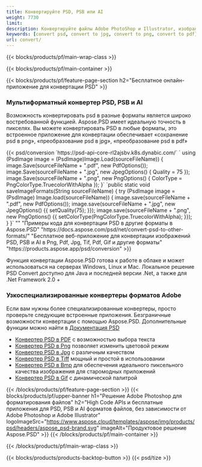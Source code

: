 ```yaml
---
title: Конвертируйте PSD, PSB или AI
weight: 7730
limit: 
description: Конвертируйте файлы Adobe PhotoShop и Illustrator, изображения и другие форматы
keywords: [convert psd, convert to jpg, convert to png, convert to pdf]
url: convert/
---
```


{{< blocks/products/pf/main-wrap-class >}}

{{< blocks/products/pf/main-container >}}

{{< blocks/products/pf/feature-page-section h2="Бесплатное онлайн-приложение для конвертации PSD" >}}
<h3 class="headingpdleft">Мультиформатный конвертер PSD, PSB и AI</h3>
<p>Возможность конвертировать psd в разные форматы является широко востребованной функцией. Aspose.PSD имеет идеальную точность в пикселях. Вы можете конвертировать PSD в любые форматы, это встроенное приложение для конвертации обеспечивает «сохранение psd в png», «преобразование psd в jpg», «преобразование psd в pdf»</p>
{{< psd/conversion `https://psd-api-core-rl2ajsbv.k8s.dynabic.com/` 
`    using (PsdImage image = (PsdImage)Image.Load(sourceFileName))
    {
        image.Save(sourceFileName + ".pdf", new PdfOptions());
        image.Save(sourceFileName + ".jpg",  new JpegOptions() { Quality = 75 });
        image.Save(sourceFileName + ".png",  new PngOptions() {  ColorType = PngColorType.TruecolorWithAlpha });
    }` 
	`public static void saveImageFormats(String sourceFileName) {
        try (PsdImage image = (PsdImage) Image.load(sourceFileName)) {
            image.save(sourceFileName + ".pdf", new PdfOptions());
            image.save(sourceFileName + ".jpg", new JpegOptions() {{
                setQuality(75);
            }});
            image.save(sourceFileName + ".png", new PngOptions() {{
                setColorType(PngColorType.TruecolorWithAlpha);
            }});
        }
    }` 
"" "Примеры кода для конвертации PSD в другие форматы в Aspose.PSD"  "https://docs.aspose.com/psd/net/convert-psd-to-other-formats/" "Бесплатное веб-приложение для конвертации изображений PSD, PSB и AI в Png, Pdf, Jpg, Tif, Pdf, Gif и другие форматы" "https://products.aspose.app/psd/conversion" >}}
<br />
<p>Функция конвертации Aspose.PSD готова к работе в облаке и может использоваться на серверах Windows, Linux и Mac. Локальное решение PSD Convert доступно для Java и последней версии .Net, а также для .Net Framework 2.0 +</p>

<h3 class="headingpdleft">Узкоспециализированные конвертеры форматов Adobe</h3>
<p>Если вам нужны более специализированные конвертеры, просто проверьте следующие встроенные приложения. Безграничные возможности конвертации с помощью Aspose.PSD. Дополнительные функции можно найти в <a href="https://docs.aspose.com/psd/">Документация PSD</a></p>
<ul>
<li><a href="to-pdf">Конвертер PSD в PDF</a> с возможностью выбора текста</li>
<li><a href="to-png">Конвертер PSD в Png</a> позволяет изменить цветовой режим</li>
<li><a href="to-jpg">Конвертер PSD в Jpg</a> с различным качеством</li>
<li><a href="to-tiff">Конвертер PSD в Tiff</a> мощный и простой в использовании</li>
<li><a href="to-bmp">Конвертер PSD в Bmp</a> для обеспечения идеального пиксельного качества изображения для старомодных приложений</li>
<li><a href="to-gif">Конвертер PSD в Gif</a> с динамической палитрой</li>
</ul>

{{< /blocks/products/pf/feature-page-section >}}
{{< blocks/products/pf/upper-banner h1="Решение Adobe Photoshop для форматирования файлов" h2="High Code APIs и бесплатные приложения для PSD, PSB и AI форматов файлов, без зависимости от Adobe Photoshop и Adobe Illustrator" logoImageSrc="https://www.aspose.cloud/templates/aspose/img/products/psd/headers/aspose_psd-brand.svg" imageAlt="Продуктовое решение Aspose.PSD" >}}
{{< /blocks/products/pf/main-container >}}


{{< /blocks/products/pf/main-wrap-class >}}

{{< blocks/products/products-backtop-button >}}
{{< psd/tize >}}
